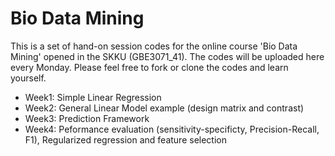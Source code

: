 # Bio Data Mining
This is a set of hand-on session codes for the online course 'Bio Data Mining' opened in the SKKU (GBE3071_41). 
The codes will be uploaded here every Monday. Please feel free to fork or clone the codes and learn yourself. 

- Week1: Simple Linear Regression
- Week2: General Linear Model example (design matrix and contrast)
- Week3: Prediction Framework
- Week4: Peformance evaluation (sensitivity-specificty, Precision-Recall, F1), Regularized regression and feature selection
